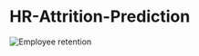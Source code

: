 # HR-Attrition-Prediction
![Employee retention](https://github.com/bhanukart/HR-Attrition-Prediction/assets/21053943/ff65c166-35e7-41a3-9d6b-07a5b6ddfca8)

